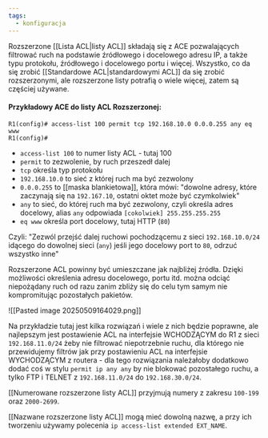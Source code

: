 ```yaml
---
tags:
  - konfiguracja
---
```

Rozszerzone [[Lista ACL|listy ACL]] składają się z ACE pozwalających filtrować ruch na podstawie źródłowego i docelowego adresu IP, a także typu protokołu, źródłowego i docelowego portu i więcej. Wszystko, co da się zrobić [[Standardowe ACL|standardowymi ACL]] da się zrobić rozszerzonymi, ale rozszerzone listy potrafią o wiele więcej, zatem są częściej używane. 

#### Przykładowy ACE do listy ACL Rozszerzonej:
```
R1(config)# access-list 100 permit tcp 192.168.10.0 0.0.0.255 any eq www
R1(config)#
```
- `access-list 100` to numer listy ACL - tutaj 100
- `permit` to zezwolenie, by ruch przeszedł dalej
- `tcp` określa typ protokołu
- `192.168.10.0` to sieć z której ruch ma być zezwolony
- `0.0.0.255` to [[maska blankietowa]], która mówi: "dowolne adresy, które zaczynają się na `192.167.10`, ostatni oktet może być czymkolwiek"
- `any` to sieć, do której ruch ma być zezwolony, czyli określa adres docelowy, alias `any` odpowiada `[cokolwiek] 255.255.255.255`
- `eq www` określa port docelowy, tutaj HTTP (`80`)

Czyli: "Zezwól przejść dalej ruchowi pochodzącemu z sieci `192.168.10.0/24` idącego do dowolnej sieci (`any`) jeśli jego docelowy port to `80`, odrzuć wszystko inne" 

Rozszerzone ACL powinny być umieszczane jak najbliżej źródła. Dzięki możliwości określenia adresu docelowego, portu itd. można odciąć niepożądany ruch od razu zanim zbliży się do celu tym samym nie kompromitując pozostałych pakietów. 

![[Pasted image 20250509164029.png]]

Na przykładzie tutaj jest kilka rozwiązań i wiele z nich będzie poprawne, ale najlepszym jest postawienie ACL na interfejsie WCHODZĄCYM do R1 z sieci `192.168.11.0/24` żeby nie filtrować niepotrzebnie ruchu, dla którego nie przewidujemy filtrów jak przy postawieniu ACL na interfejsie WYCHODZĄCYM z routera - dla tego rozwiązania należałoby dodatkowo dodać coś w stylu `permit ip any any` by nie blokować pozostałego ruchu, a tylko FTP i TELNET z `192.168.11.0/24` do `192.168.30.0/24`.

[[Numerowane rozszerzone listy ACL]] przyjmują numery z zakresu `100-199` oraz `2000-2699`.

[[Nazwane rozszerzone listy ACL]] mogą mieć dowolną nazwę, a przy ich tworzeniu używamy polecenia `ip access-list extended EXT_NAME`. 